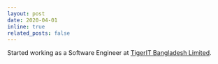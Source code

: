 ```yaml
---
layout: post
date: 2020-04-01
inline: true
related_posts: false
---
```


Started working as a Software Engineer at <a href='https://www.tigerit.com/'>TigerIT Bangladesh Limited</a>.
